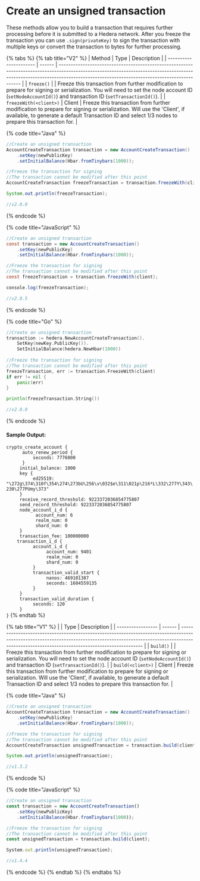 # Create an unsigned transaction

These methods allow you to build a transaction that requires further processing before it is submitted to a Hedera network. After you freeze the transaction you can use `.sign(privateKey)` to sign the transaction with multiple keys or convert the transaction to bytes for further processing.

{% tabs %}
{% tab title="V2" %}
| Method                 | Type   | Description                                                                                                                                                                                                                |
| ---------------------- | ------ | -------------------------------------------------------------------------------------------------------------------------------------------------------------------------------------------------------------------------- |
| `freeze()`             |        | Freeze this transaction from further modification to prepare for signing or serialization. You will need to set the node account ID (`setNodeAccountId()`) and transaction ID (`setTransactionId()`).                      |
| `freezeWith(<client>)` | Client | Freeze this transaction from further modification to prepare for signing or serialization. Will use the 'Client', if available, to generate a default Transaction ID and select 1/3 nodes to prepare this transaction for. |

{% code title="Java" %}
```java
//Create an unsigned transaction 
AccountCreateTransaction transaction = new AccountCreateTransaction()
    .setKey(newPublicKey)
    .setInitialBalance(Hbar.fromTinybars(1000));

//Freeze the transaction for signing
//The transaction cannot be modified after this point
AccountCreateTransaction freezeTransaction = transaction.freezeWith(client);

System.out.println(freezeTransaction);

//v2.0.0
```
{% endcode %}

{% code title="JavaScript" %}
```java
//Create an unsigned transaction 
const transaction = new AccountCreateTransaction()
    .setKey(newPublicKey)
    .setInitialBalance(Hbar.fromTinybars(1000));

//Freeze the transaction for signing
//The transaction cannot be modified after this point
const freezeTransaction = transaction.freezeWith(client);

console.log(freezeTransaction);

//v2.0.5
```
{% endcode %}

{% code title="Go" %}
```go
//Create an unsigned transaction 
transaction := hedera.NewAccountCreateTransaction().
    SetKey(newKey.PublicKey()).
    SetInitialBalance(hedera.NewHbar(1000))
    
//Freeze the transaction for signing
//The transaction cannot be modified after this point
freezeTransaction, err := transaction.FreezeWith(client)
if err != nil {
	panic(err)
}

println(freezeTransaction.String())

//v2.0.0
```
{% endcode %}

#### Sample Output:

`crypto_create_account {`\
`       auto_renew_period {  `\
`          seconds: 7776000`\
`       }  `\
`      initial_balance: 1000  `\
`      key {  `\
`           ed25519:        "\272g\374\310f\354\274\273bU\256\v\032$e\311\021p\216*L\332\277Y\343\230\277PUmy\373"  `\
`      }  `\
`      receive_record_threshold: 9223372036854775807  `\
`      send_record_threshold: 9223372036854775807  `\
`     node_account_i_d {`\
`            account_num: 6  `\
`            realm_num: 0  `\
`            shard_num: 0  `\
`      }  `\
`      transaction_fee: 100000000  `\
`     transaction_i_d {  `\
`           account_i_d {  `\
`                account_num: 9401  `\
`                realm_num: 0  `\
`                shard_num: 0  `\
`           }  `\
`           transaction_valid_start {  `\
`                nanos: 469101387  `\
`                seconds: 1604559135  `\
`           }  `\
`      }  `\
`      transaction_valid_duration {  `\
`           seconds: 120  `\
`     }`\
`}`
{% endtab %}

{% tab title="V1" %}
|                   | Type   | Description                                                                                                                                                                                                                |
| ----------------- | ------ | -------------------------------------------------------------------------------------------------------------------------------------------------------------------------------------------------------------------------- |
| `build()`         |        | Freeze this transaction from further modification to prepare for signing or serialization. You will need to set the node account ID (`setNodeAccountId()`) and transaction ID (`setTransactionId()`).                      |
| `build(<client>)` | Client | Freeze this transaction from further modification to prepare for signing or serialization. Will use the 'Client', if available, to generate a default Transaction ID and select 1/3 nodes to prepare this transaction for. |

{% code title="Java" %}
```java
//Create an unsigned transaction 
AccountCreateTransaction transaction = new AccountCreateTransaction()
    .setKey(newPublicKey)
    .setInitialBalance(Hbar.fromTinybars(1000));

//Freeze the transaction for signing
//The transaction cannot be modified after this point
AccountCreateTransaction unsignedTransaction = transaction.build(client);

System.out.println(unsignedTransaction);

//v1.3.2
```
{% endcode %}

{% code title="JavaScript" %}
```javascript
//Create an unsigned transaction 
const transaction = new AccountCreateTransaction()
    .setKey(newPublicKey)
    .setInitialBalance(Hbar.fromTinybars(1000));

//Freeze the transaction for signing
//The transaction cannot be modified after this point
const unsignedTransaction = transaction.build(client);

System.out.println(unsignedTransaction);

//v1.4.4
```
{% endcode %}
{% endtab %}
{% endtabs %}

##
